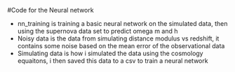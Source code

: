 #Code for the Neural network
* nn_training is training a basic neural network on the simulated data, then using the supernova data set to predict omega m and h
* Noisy data is the data from simulating distance modulus vs redshift, it contains some noise based on the mean error of the observational data
* Simulating data is how i simulated the data using the cosmology equaitons, i then saved this data to a csv to train a neural network
